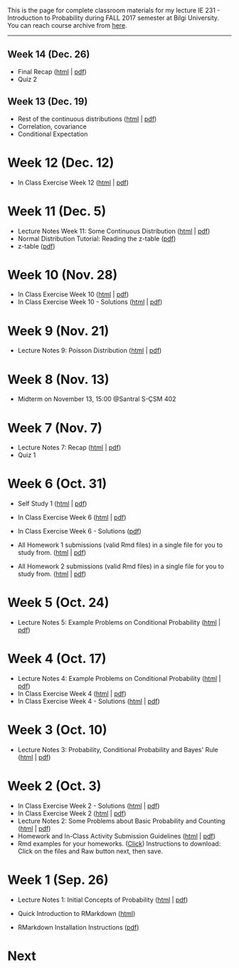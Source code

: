 This is the page for complete classroom materials for my lecture IE 231 - Introduction to Probability during FALL 2017 semester at Bilgi University. You can reach course archive from [here](https://berkorbay.github.io/bilgi-ie231/S17/).

-----

## Week 14 (Dec. 26)

+ Final Recap ([html](files/Lecture_14.html) \| [pdf](files/Lecture_14.pdf))
+ Quiz 2

## Week 13 (Dec. 19)

+ Rest of the continuous distributions ([html](files/Lecture_13.html) \| [pdf](files/Lecture_13.pdf))
+ Correlation, covariance
+ Conditional Expectation

# Week 12 (Dec. 12)

+ In Class Exercise Week 12 ([html](files/In_Class_Activity_w12.html) \| [pdf](files/In_Class_Activity_w12.pdf))

# Week 11 (Dec. 5)

+ Lecture Notes Week 11: Some Continuous Distribution ([html](files/Lecture_11.html) \| [pdf](files/Lecture_11.pdf))
+ Normal Distribution Tutorial: Reading the z-table ([pdf](files/normal_distribution_tutorial.pdf))
+ z-table ([pdf](files/z-table.pdf))

# Week 10 (Nov. 28)

+ In Class Exercise Week 10 ([html](files/In_Class_Activity_w10.html) \| [pdf](files/In_Class_Activity_w10.pdf))
+ In Class Exercise Week 10 - Solutions ([html](files/In_Class_Activity_w10_sol.html) \| [pdf](files/In_Class_Activity_w10_sol.pdf))

# Week 9 (Nov. 21)

+ Lecture Notes 9: Poisson Distribution ([html](files/Lecture_08.html) \| [pdf](files/Lecture_08.pdf))

# Week 8 (Nov. 13)

+ Midterm on November 13, 15:00 @Santral S-ÇSM 402

# Week 7 (Nov. 7)

+ Lecture Notes 7: Recap ([html](files/Lecture_07.html) \| [pdf](files/Lecture_07.pdf))
+ Quiz 1

# Week 6 (Oct. 31)

+ Self Study 1 ([html](files/SelfStudy_01.html) \| [pdf](files/SelfStudy_01.pdf))

+ In Class Exercise Week 6 ([html](files/In_Class_Activity_w6.html) \| [pdf](files/In_Class_Activity_w6.pdf))
+ In Class Exercise Week 6 - Solutions ([pdf](files/In_Class_Activity_w6_sol.pdf))

+ All Homework 1 submissions (valid Rmd files) in a single file for you to study from. ([html](files/Homework_1_Submissions.html) \| [pdf](files/Homework_1_Submissions.pdf))
+ All Homework 2 submissions (valid Rmd files) in a single file for you to study from. ([html](files/Homework_2_Submissions.html) \| [pdf](files/Homework_2_Submissions.pdf))

# Week 5 (Oct. 24)

+ Lecture Notes 5: Example Problems on Conditional Probability ([html](files/Lecture_05.html) \| [pdf](files/Lecture_05.pdf))

# Week 4 (Oct. 17)

+ Lecture Notes 4: Example Problems on Conditional Probability ([html](files/Lecture_04.html) \| [pdf](files/Lecture_04.pdf))
+ In Class Exercise Week 4 ([html](files/In_Class_Activity_w4.html) \| [pdf](files/In_Class_Activity_w4.pdf))
+ In Class Exercise Week 4 - Solutions ([html](files/In_Class_Activity_w4_sol.html) \| [pdf](files/In_Class_Activity_w4_sol.pdf))


# Week 3 (Oct. 10)

+ Lecture Notes 3: Probability, Conditional Probability and Bayes' Rule ([html](files/Lecture_03.html) \| [pdf](files/Lecture_03.pdf))


# Week 2 (Oct. 3)

+ In Class Exercise Week 2 - Solutions ([html](files/In_Class_Activity_w2_sol.html) \| [pdf](files/In_Class_Activity_w2_sol.pdf))
+ In Class Exercise Week 2 ([html](files/In_Class_Activity_w2.html) \| [pdf](files/In_Class_Activity_w2.pdf))
+ Lecture Notes 2: Some Problems about Basic Probability and Counting ([html](files/Lecture_02.html) \| [pdf](files/Lecture_02.pdf))
+ Homework and In-Class Activity Submission Guidelines ([html](files/guidelines.html) \| [pdf](files/guidelines.pdf))
+ Rmd examples for your homeworks. ([Click](https://github.com/berkorbay/bilgi-ie231/tree/master/files/rmd_examples)) Instructions to download: Click on the files and Raw button next, then save.

# Week 1 (Sep. 26)

+ Lecture Notes 1: Initial Concepts of Probability ([html](files/Lecture_01.html) \| [pdf](files/Lecture_01.pdf))

+ Quick Introduction to RMarkdown ([html](files/QuickIntroRMarkdown.html))

+ RMarkdown Installation Instructions ([pdf](files/rmarkdown_instructions.pdf))


# Next
